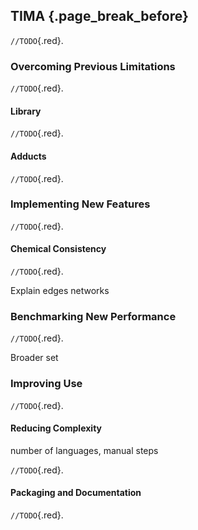 ## TIMA {.page_break_before}

`//TODO`{.red}.

### Overcoming Previous Limitations

`//TODO`{.red}.

#### Library

`//TODO`{.red}.

#### Adducts

`//TODO`{.red}.

### Implementing New Features

`//TODO`{.red}.

#### Chemical Consistency

`//TODO`{.red}.

Explain edges networks

### Benchmarking New Performance

`//TODO`{.red}.

Broader set

### Improving Use

`//TODO`{.red}.

#### Reducing Complexity

number of languages, manual steps

`//TODO`{.red}.

#### Packaging and Documentation

`//TODO`{.red}.

